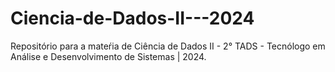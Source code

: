 # Ciencia-de-Dados-II---2024
Repositório para a mateŕia de Ciência de Dados II - 2° TADS - Tecnólogo em Análise e Desenvolvimento de Sistemas | 2024.
